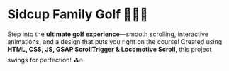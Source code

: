 # Sidcup Family Golf 🚀🏌️‍♂️  
Step into the **ultimate golf experience**—smooth scrolling, interactive animations, and a design that puts you right on the course! Created using **HTML, CSS, JS, GSAP ScrollTrigger & Locomotive Scroll**, this project swings for perfection! ⛳🔥  
